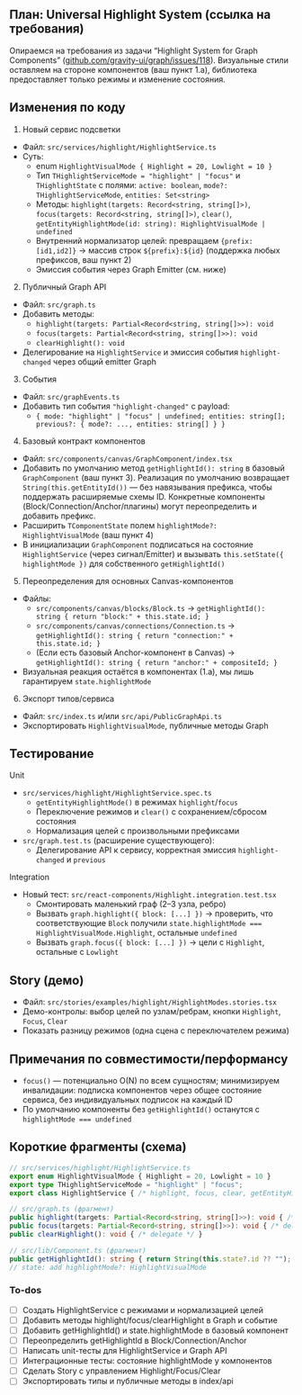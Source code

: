 <!-- c7720ee2-c963-4f34-8eb7-586b336bbb1a a4b677c8-7383-4671-b8a0-122d4ea314f7 -->
## План: Universal Highlight System (ссылка на требования)

Опираемся на требования из задачи “Highlight System for Graph Components” ([github.com/gravity-ui/graph/issues/118](https://github.com/gravity-ui/graph/issues/118)). Визуальные стили оставляем на стороне компонентов (ваш пункт 1.a), библиотека предоставляет только режимы и изменение состояния.

## Изменения по коду

1) Новый сервис подсветки

- Файл: `src/services/highlight/HighlightService.ts`
- Суть:
  - enum `HighlightVisualMode { Highlight = 20, Lowlight = 10 }`
  - Тип `THighlightServiceMode = "highlight" | "focus"` и `THighlightState` с полями: `active: boolean`, `mode?: THighlightServiceMode`, `entities: Set<string>`
  - Методы: `highlight(targets: Record<string, string[]>)`, `focus(targets: Record<string, string[]>)`, `clear()`, `getEntityHighlightMode(id: string): HighlightVisualMode | undefined`
  - Внутренний нормализатор целей: превращаем `{prefix: [id1,id2]}` → массив строк `${prefix}:${id}` (поддержка любых префиксов, ваш пункт 2)
  - Эмиссия события через Graph Emitter (см. ниже)

2) Публичный Graph API

- Файл: `src/graph.ts`
- Добавить методы:
  - `highlight(targets: Partial<Record<string, string[]>>): void`
  - `focus(targets: Partial<Record<string, string[]>>): void`
  - `clearHighlight(): void`
- Делегирование на `HighlightService` и эмиссия события `highlight-changed` через общий emitter Graph

3) События

- Файл: `src/graphEvents.ts`
- Добавить тип события `"highlight-changed"` c payload:
  - `{ mode: "highlight" | "focus" | undefined; entities: string[]; previous?: { mode?: ..., entities: string[] } }`

4) Базовый контракт компонентов

- Файл: `src/components/canvas/GraphComponent/index.tsx`
- Добавить по умолчанию метод `getHighlightId(): string` в базовый `GraphComponent` (ваш пункт 3). Реализация по умолчанию возвращает `String(this.getEntityId())` — без навязывания префикса, чтобы поддержать расширяемые схемы ID. Конкретные компоненты (Block/Connection/Anchor/плагины) могут переопределить и добавить префикс.
- Расширить `TComponentState` полем `highlightMode?: HighlightVisualMode` (ваш пункт 4)
- В инициализации `GraphComponent` подписаться на состояние `HighlightService` (через сигнал/Emitter) и вызывать `this.setState({ highlightMode })` для собственного `getHighlightId()`

5) Переопределения для основных Canvas-компонентов

- Файлы: 
  - `src/components/canvas/blocks/Block.ts` → `getHighlightId(): string { return "block:" + this.state.id; }`
  - `src/components/canvas/connections/Connection.ts` → `getHighlightId(): string { return "connection:" + this.state.id; }`
  - (Если есть базовый Anchor-компонент в Canvas) → `getHighlightId(): string { return "anchor:" + compositeId; }`
- Визуальная реакция остаётся в компонентах (1.a), мы лишь гарантируем `state.highlightMode`

6) Экспорт типов/сервиса

- Файл: `src/index.ts` и/или `src/api/PublicGraphApi.ts`
- Экспортировать `HighlightVisualMode`, публичные методы Graph

## Тестирование

Unit

- `src/services/highlight/HighlightService.spec.ts`
  - `getEntityHighlightMode()` в режимах `highlight`/`focus`
  - Переключение режимов и `clear()` с сохранением/сбросом состояния
  - Нормализация целей с произвольными префиксами
- `src/graph.test.ts` (расширение существующего):
  - Делегирование API к сервису, корректная эмиссия `highlight-changed` и `previous`

Integration

- Новый тест: `src/react-components/Highlight.integration.test.tsx`
  - Смонтировать маленький граф (2–3 узла, ребро)
  - Вызвать `graph.highlight({ block: [...] })` → проверить, что соответствующие `Block` получили `state.highlightMode === HighlightVisualMode.Highlight`, остальные `undefined`
  - Вызвать `graph.focus({ block: [...] })` → цели с `Highlight`, остальные с `Lowlight`

## Story (демо)

- Файл: `src/stories/examples/highlight/HighlightModes.stories.tsx`
- Демо-контролы: выбор целей по узлам/ребрам, кнопки `Highlight`, `Focus`, `Clear`
- Показать разницу режимов (одна сцена с переключателем режима)

## Примечания по совместимости/перформансу

- `focus()` — потенциально O(N) по всем сущностям; минимизируем инвалидации: подписка компонентов через общее состояние сервиса, без индивидуальных подписок на каждый ID
- По умолчанию компоненты без `getHighlightId()` останутся с `highlightMode === undefined`

## Короткие фрагменты (схема)

```ts
// src/services/highlight/HighlightService.ts
export enum HighlightVisualMode { Highlight = 20, Lowlight = 10 }
export type THighlightServiceMode = "highlight" | "focus";
export class HighlightService { /* highlight, focus, clear, getEntityHighlightMode */ }
```



```ts
// src/graph.ts (фрагмент)
public highlight(targets: Partial<Record<string, string[]>>): void { /* delegate */ }
public focus(targets: Partial<Record<string, string[]>>): void { /* delegate */ }
public clearHighlight(): void { /* delegate */ }
```



```ts
// src/lib/Component.ts (фрагмент)
public getHighlightId(): string { return String(this.state?.id ?? ""); }
// state: add highlightMode?: HighlightVisualMode
```

### To-dos

- [ ] Создать HighlightService с режимами и нормализацией целей
- [ ] Добавить методы highlight/focus/clearHighlight в Graph и событие
- [ ] Добавить getHighlightId() и state.highlightMode в базовый компонент
- [ ] Переопределить getHighlightId в Block/Connection/Anchor
- [ ] Написать unit-тесты для HighlightService и Graph API
- [ ] Интеграционные тесты: состояние highlightMode у компонентов
- [ ] Сделать Story с управлением Highlight/Focus/Clear
- [ ] Экспортировать типы и публичные методы в index/api